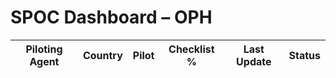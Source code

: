 # SPOC Dashboard – OPH

| Piloting Agent | Country | Pilot | Checklist % | Last Update | Status |
|----------------|---------|--------|--------------|-------------|--------|
